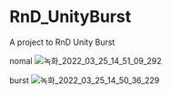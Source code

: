 # RnD_UnityBurst
 A project to RnD Unity Burst
 
 nomal
![녹화_2022_03_25_14_51_09_292](https://user-images.githubusercontent.com/11674965/160062502-a3b5f298-b09c-44eb-9e2d-55598e06d6e0.gif)

burst
![녹화_2022_03_25_14_50_36_229](https://user-images.githubusercontent.com/11674965/160062549-29e4baf1-d970-490b-ac4c-973da8205c04.gif)

